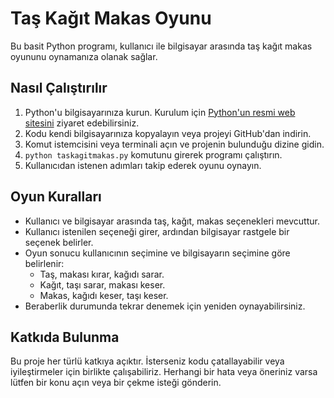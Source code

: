 # Taş Kağıt Makas Oyunu

Bu basit Python programı, kullanıcı ile bilgisayar arasında taş kağıt makas oyununu oynamanıza olanak sağlar.

## Nasıl Çalıştırılır

1. Python'u bilgisayarınıza kurun. Kurulum için [Python'un resmi web sitesini](https://www.python.org/) ziyaret edebilirsiniz.
2. Kodu kendi bilgisayarınıza kopyalayın veya projeyi GitHub'dan indirin.
3. Komut istemcisini veya terminali açın ve projenin bulunduğu dizine gidin.
4. `python taskagitmakas.py` komutunu girerek programı çalıştırın.
5. Kullanıcıdan istenen adımları takip ederek oyunu oynayın.

## Oyun Kuralları

- Kullanıcı ve bilgisayar arasında taş, kağıt, makas seçenekleri mevcuttur.
- Kullanıcı istenilen seçeneği girer, ardından bilgisayar rastgele bir seçenek belirler.
- Oyun sonucu kullanıcının seçimine ve bilgisayarın seçimine göre belirlenir:
  - Taş, makası kırar, kağıdı sarar.
  - Kağıt, taşı sarar, makası keser.
  - Makas, kağıdı keser, taşı keser.
- Beraberlik durumunda tekrar denemek için yeniden oynayabilirsiniz.

## Katkıda Bulunma

Bu proje her türlü katkıya açıktır. İsterseniz kodu çatallayabilir veya iyileştirmeler için birlikte çalışabiliriz. Herhangi bir hata veya öneriniz varsa lütfen bir konu açın veya bir çekme isteği gönderin.
